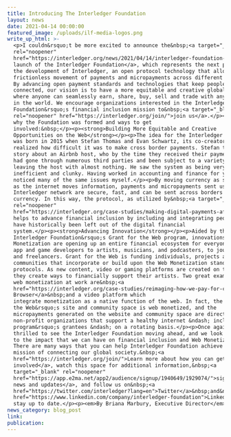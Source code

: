 ```yaml
---
title: Introducing The Interledger Foundation
layout: news
date: 2021-04-14 00:00:00
featured_image: /uploads/ilf-media-logos.png
write_up_html: >-
  <p>I couldn&rsquo;t be more excited to announce the&nbsp;<a target="_blank"
  rel="noopener"
  href="https://interledger.org/news/2021/04/14/interledger-foundation-launches-to-build-more-equitable-and-creative-opportunities-on-the-web/">formal
  launch of the Interledger Foundation</a>, which represents the next phase in
  the development of Interledger, an open protocol technology that allows the
  frictionless movement of payments and micropayments across different ledgers.
  By advancing open payment standards and technologies that keep people
  connected, our vision is to have a more equitable and creative global society
  where anyone can seamlessly earn, share, buy, sell and trade with anyone else
  in the world. We encourage organizations interested in the Interledger
  Foundation&rsquo;s financial inclusion mission to&nbsp;<a target="_blank"
  rel="noopener" href="https://interledger.org/join/">join us</a>.</p><p>Here is
  why the Foundation was formed and ways to get
  involved:&nbsp;</p><p><strong>Building More Equitable and Creative
  Opportunities on the Web</strong></p><p>The idea for the Interledger Protocol
  was born in 2015 when Stefan Thomas and Evan Schwartz, its co-creators,
  realized how difficult it was to make cross border payments. Stefan tells a
  story about an Airbnb host, who by the time they received their payment, it
  had gone through numerous third parties and been subject to a variety of fees,
  leaving the host with almost nothing. He saw the system as being very flawed,
  inefficient and clunky. Having worked in accounting and finance for years, I
  noticed many of the same issues myself.</p><p>By moving currency as seamlessly
  as the internet moves information, payments and micropayments sent using the
  Interledger network are secure, fast, and can be sent across borders in any
  currency. In this way, the protocol, as utilized by&nbsp;<a target="_blank"
  rel="noopener"
  href="https://interledger.org/case-studies/making-digital-payments-affordable-and-simple-for-everyone-everywhere/">Mojaloop</a>,
  helps to advance financial inclusion by including and integrating people who
  have historically been left out of the digital financial
  system.</p><p><strong>Advancing Innovation</strong></p><p>Aided by the
  Interledger Foundation&rsquo;s Grant for the Web program, innovations in Web
  Monetization are opening up an entire financial ecosystem for everyone from
  app and game developers to artists, musicians, and podcasters, to journalists
  and freelancers. Grant for the Web is funding individuals, projects and global
  communities that incorporate or build upon the Web Monetization standard and
  protocols. As new content, video or gaming platforms are created on the web,
  they create ways to financially support their artists. Two great examples of
  web monetization at work are&nbsp;<a
  href="https://interledger.org/case-studies/reimaging-how-we-pay-for-content-and-apps/">Puma
  Browser</a>&nbsp;and a video platform which
  integrate monetization as a native function of the web. In fact, the Grant for
  the Web&rsquo;s site and community space is web monetized, and the
  micropayments generated on the website and community space are directed to
  non-profit organizations that support a healthy internet &ndash; including the
  program&rsquo;s grantees &ndash; on a rotating basis.</p><p>Once again, we are
  thrilled to see the Interledger Foundation moving ahead, and we look forward
  to the impact that we can have on financial inclusion and Web Monetization.
  There are many ways that you can help Interledger Foundation achieve its
  mission of connecting our global society.&nbsp;<a
  href="https://interledger.org/join/">Learn more about how you can get
  involved</a>, watch this space for additional information,&nbsp;<a
  target="_blank" rel="noopener"
  href="https://app.e2ma.net/app2/audience/signup/1940649/1929074/">sign up for
  news and updates</a>, and follow us on&nbsp;<a
  href="https://twitter.com/interledger?lang=en">Twitter</a>&nbsp;and&nbsp;<a
  href="https://www.linkedin.com/company/interledger-foundation">LinkedIn</a>&nbsp;to
  stay up to date.</p><p><em>By Briana Marbury, Executive Director</em></p>
news_category: blog_post
link:
publication:
---
```

